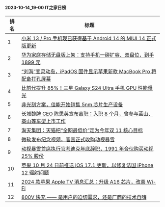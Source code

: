 #### 2023-10-14_19-00  IT之家日榜

| 排名 | 标题|
| --- | ---|
| 1 | [小米 13 / Pro 手机现已获得基于 Android 14 的 MIUI 14 正式版更新](https://www.ithome.com/0/724/853.htm) |
| 2 | [华为家庭存储无盘版上架：支持手机一碰扩容、双盘位，到手 1899 元](https://www.ithome.com/0/724/838.htm) |
| 3 | [“刘海”变灵动岛，iPadOS 固件显示苹果新款 MacBook Pro 将配备打孔屏幕](https://www.ithome.com/0/724/812.htm) |
| 4 | [比前代提升 85%！三星 Galaxy S24 Ultra 手机 GPU 性能曝光](https://www.ithome.com/0/724/869.htm) |
| 5 | [非光刻方案，佳能开始销售 5nm 芯片生产设备](https://www.ithome.com/0/724/881.htm) |
| 6 | [长城魏牌 CEO 陈思英宣布离职：入职 8 个月，曾参与蓝山、高山等车型上市工作](https://www.ithome.com/0/724/870.htm) |
| 7 | [淘天集团：天猫把“全网最低价”定为今年双 11 核心目标](https://www.ithome.com/0/724/879.htm) |
| 8 | [微软发布纪念视频，官宣正式收购动视暴雪](https://www.ithome.com/0/724/825.htm) |
| 9 | [动视暴雪首席执行官考迪克年底辞职，1991 年合伙购买动视 25% 股份](https://www.ithome.com/0/724/830.htm) |
| 10 | [苹果 10 月 24 日前推送 iOS 17.1 更新，以修复法国 iPhone 12 辐射问题](https://www.ithome.com/0/724/843.htm) |
| 11 | [2024 款苹果 Apple TV 消息汇总：升级 A16 芯片，改善 Wi-Fi](https://www.ithome.com/0/724/845.htm) |
| 12 | [800V 快充 —— 是用户的迫切需求，还是厂商的技术自嗨](https://www.ithome.com/0/724/882.htm) |
